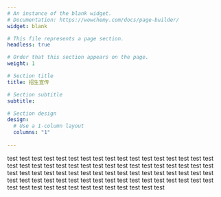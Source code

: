 ```yaml
---
# An instance of the blank widget.
# Documentation: https://wowchemy.com/docs/page-builder/
widget: blank

# This file represents a page section.
headless: true

# Order that this section appears on the page.
weight: 1

# Section title
title: 招生宣传

# Section subtitle
subtitle:

# Section design
design:
  # Use a 1-column layout
  columns: "1"
  
---
```

test  test  test  test  test  test  test  test  test  test  test  test  test  test  test  test  test  test  test  test  test  test  test  test  test  test  test  test  test  test  test  test  test  test  test  test  test  test  test  test  test  test  test  test  test  test  test  test  test  test  test  test  test  test  test  test  test  test  test  test  test  test  test  test  test  test  test  test  test  test  test  test  test  test  test  test  test  test  test  test  test  

